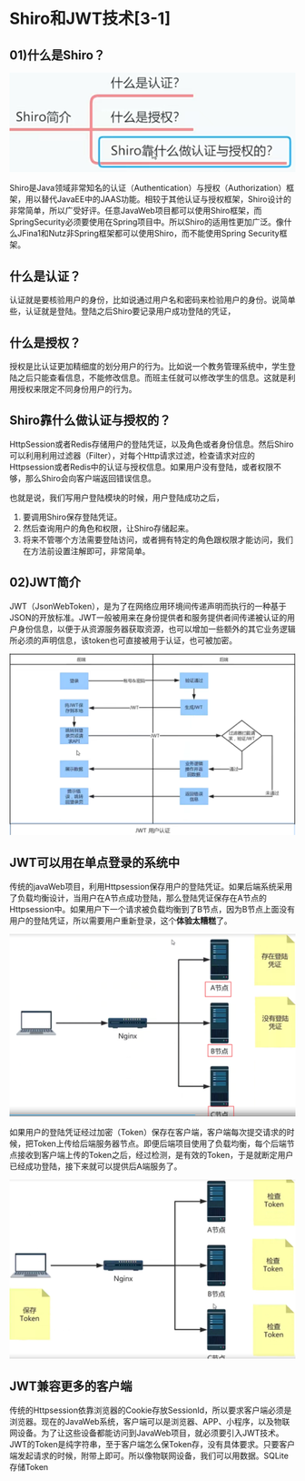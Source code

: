 # Shiro和JWT技术[3-1]

## 01)什么是Shiro？

![image-20231002124256786](02Shiro和JWT技术3-1.assets/image-20231002124256786.png)

Shiro是Java领域非常知名的认证（Authentication）与授权（Authorization）框架，用以替代JavaEE中的JAAS功能。相较于其他认证与授权框架，Shiro设计的非常简单，所以广受好评。任意JavaWeb项目都可以使用Shiro框架，而SpringSecurity必须要使用在Spring项目中。所以Shiro的适用性更加广泛。像什么JFina1和Nutz非Spring框架都可以使用Shiro，而不能使用Spring Security框架。

## 什么是认证？

认证就是要核验用户的身份，比如说通过用户名和密码来检验用户的身份。说简单些，认证就是登陆。登陆之后Shiro要记录用户成功登陆的凭证，



## 什么是授权？

授权是比认证更加精细度的划分用户的行为。比如说一个教务管理系统中，学生登陆之后只能查看信息，不能修改信息。而班主任就可以修改学生的信息。这就是利用授权来限定不同身份用户的行为。

## Shiro靠什么做认证与授权的？

HttpSession或者Redis存储用户的登陆凭证，以及角色或者身份信息。然后Shiro可以利用利用过滤器（Filter），对每个Http请求过滤，检查请求对应的Httpsession或者Redis中的认证与授权信息。如果用户没有登陆，或者权限不够，那么Shiro会向客户端返回错误信息。

也就是说，我们写用户登陆模块的时候，用户登陆成功之后，

1. 要调用Shiro保存登陆凭证。
2. 然后查询用户的角色和权限，让Shiro存储起来。
3. 将来不管哪个方法需要登陆访问，或者拥有特定的角色跟权限才能访问，我们在方法前设置注解即可，非常简单。



## 02)JWT简介

JWT（JsonWebToken），是为了在网络应用环境间传递声明而执行的一种基于JSON的开放标准。JWT一般被用来在身份提供者和服务提供者间传递被认证的用户身份信息，以便于从资源服务器获取资源，也可以增加一些额外的其它业务逻辑所必须的声明信息，该token也可直接被用于认证，也可被加密。

![image-20231002125744833](02Shiro和JWT技术3-1.assets/image-20231002125744833.png)



## JWT可以用在单点登录的系统中

传统的javaWeb项目，利用Httpsession保存用户的登陆凭证。如果后端系统采用了负载均衡设计，当用户在A节点成功登陆，那么登陆凭证保存在A节点的Httpsession中。如果用户下一个请求被负载均衡到了B节点，因为B节点上面没有用户的登陆凭证，所以需要用户重新登录，这个**体验太糟糕**了。

![image-20231002130008945](02Shiro和JWT技术3-1.assets/image-20231002130008945.png)

如果用户的登陆凭证经过加密（Token）保存在客户端，客户端每次提交请求的时候，把Token上传给后端服务器节点。即便后端项目使用了负载均衡，每个后端节点接收到客户端上传的Token之后，经过检测，是有效的Token，于是就断定用户已经成功登陆，接下来就可以提供后A端服务了。

![image-20231002130312411](02Shiro和JWT技术3-1.assets/image-20231002130312411.png)



## JWT兼容更多的客户端

传统的Httpsession依靠浏览器的Cookie存放SessionId，所以要求客户端必须是浏览器。现在的JavaWeb系统，客户端可以是浏览器、APP、小程序，以及物联网设备。为了让这些设备都能访问到JavaWeb项目，就必须要引入JWT技术。JWT的Token是纯字符串，至于客户端怎么保Token存，没有具体要求。只要客户端发起请求的时候，附带上即可。所以像物联网设备，我们可以用数据。SQLite存储Token

